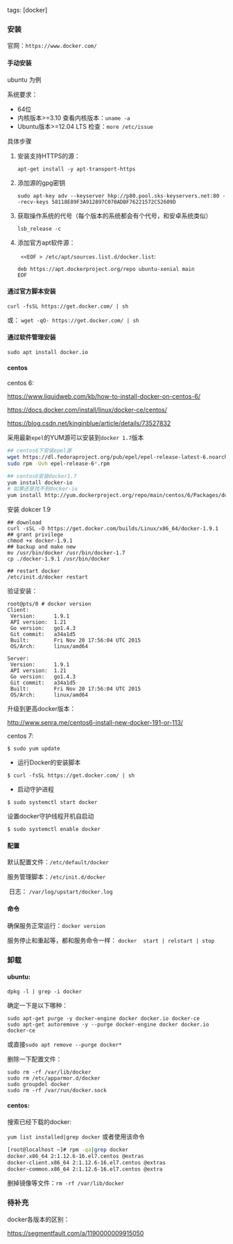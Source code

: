 tags: [docker]
### 安装

官网：`https://www.docker.com/`

#### 手动安装

ubuntu 为例

系统要求：

- 64位
- 内核版本>=3.10 查看内核版本：`uname -a`
- Ubuntu版本>=12.04 LTS   检查：`more /etc/issue`

具体步骤

1. 安装支持HTTPS的源：

   `apt-get install -y apt-transport-https`

2. 添加源的gpg密钥

   `sudo apt-key adv --keyserver hkp://p80.pool.sks-keyservers.net:80 --recv-keys 58118E89F3A912897C070ADBF76221572C52609D`

3. 获取操作系统的代号（每个版本的系统都会有个代号，和安卓系统类似）

   `lsb_release -c`

4. 添加官方apt软件源：

   ` <<EOF > /etc/apt/sources.list.d/docker.list`:

   ```
   deb https://apt.dockerproject.org/repo ubuntu-xenial main
   EOF
   ```

#### 通过官方脚本安装

`curl -fsSL https://get.docker.com/ | sh`

或： `wget -qO- https://get.docker.com/ | sh`



#### 通过软件管理安装

```
sudo apt install docker.io
```



#### centos

centos 6:

https://www.liquidweb.com/kb/how-to-install-docker-on-centos-6/

https://docs.docker.com/install/linux/docker-ce/centos/

https://blog.csdn.net/kinginblue/article/details/73527832

采用最新`epel`的YUM源可以安装到`docker 1.7`版本

```bash
## centos6下安装epel源
wget https://dl.fedoraproject.org/pub/epel/epel-release-latest-6.noarch.rpm
sudo rpm -Uvh epel-release-6*.rpm

## centos6安装docker1.7
yum install docker-io
# 如果还是找不到docker-io 
yum install http://yum.dockerproject.org/repo/main/centos/6/Packages/docker-engine-1.7.1-1.el6.x86_64.rpm
```

安装 dokcer 1.9

```
## download
curl -sSL -O https://get.docker.com/builds/Linux/x86_64/docker-1.9.1
## grant privilege
chmod +x docker-1.9.1 
## backup and make new
mv /usr/bin/docker /usr/bin/docker-1.7
cp ./docker-1.9.1 /usr/bin/docker

## restart docker
/etc/init.d/docker restart
```

验证安装：

```
root@pts/0 # docker version
Client:
 Version:      1.9.1
 API version:  1.21
 Go version:   go1.4.3
 Git commit:   a34a1d5
 Built:        Fri Nov 20 17:56:04 UTC 2015
 OS/Arch:      linux/amd64

Server:
 Version:      1.9.1
 API version:  1.21
 Go version:   go1.4.3
 Git commit:   a34a1d5
 Built:        Fri Nov 20 17:56:04 UTC 2015
 OS/Arch:      linux/amd64
```



升级到更高docker版本：

http://www.senra.me/centos6-install-new-docker-191-or-113/



centos 7:

```
$ sudo yum update
```

- 运行Docker的安装脚本

```
$ curl -fsSL https://get.docker.com/ | sh
```

- 启动守护进程

```
$ sudo systemctl start docker
```

设置docker守护线程开机自启动

```
$ sudo systemctl enable docker
```



#### 配置

默认配置文件：`/etc/default/docker` 

服务管理脚本：`/etc/init.d/docker`

​               日志： `/var/log/upstart/docker.log`



#### 命令

确保服务正常运行：`docker version`

服务停止和重起等，都和服务命令一样： `docker  start | relstart | stop`



### 卸载

#### ubuntu:

`dpkg -l | grep -i docker`

确定一下是以下哪种：

```
sudo apt-get purge -y docker-engine docker docker.io docker-ce  
sudo apt-get autoremove -y --purge docker-engine docker docker.io docker-ce  
```



或直接`sudo apt remove --purge docker*`



删除一下配置文件：

```
sudo rm -rf /var/lib/docker
sudo rm /etc/apparmor.d/docker
sudo groupdel docker
sudo rm -rf /var/run/docker.sock
```



#### centos:

搜索已经下载的docker:

` yum list installed|grep docker `
或者使用该命令 

```bash
[root@localhost ~]# rpm -qa|grep docker 
docker.x86_64 2:1.12.6-16.el7.centos @extras 
docker-client.x86_64 2:1.12.6-16.el7.centos @extras 
docker-common.x86_64 2:1.12.6-16.el7.centos @extra
```



删掉镜像等文件：`rm -rf /var/lib/docker`




### 待补充

docker各版本的区别：

https://segmentfault.com/a/1190000009915050